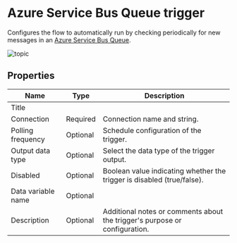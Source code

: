 # Azure Service Bus Queue trigger

Configures the flow to automatically run by checking periodically for new messages in an [Azure Service Bus Queue](https://learn.microsoft.com/en-us/azure/service-bus-messaging/service-bus-queues-topics-subscriptions#queues).

![topic](https://profitbasedocs.blob.core.windows.net/flowimages/queue-trigger.png)



## Properties


| Name           | Type     | Description                                      |
|----------------|----------|--------------------------------------------------|
| Title          |          |                                                  |
| Connection     | Required | Connection name and string.                      |
| Polling frequency| Optional | Schedule configuration of the trigger.         |
| Output data type | Optional | Select the data type of the trigger output.    |
| Disabled       | Optional | Boolean value indicating whether the trigger is disabled (true/false). |
| Data variable name | Optional |                                              |
| Description    | Optional | Additional notes or comments about the trigger's purpose or configuration.  |

